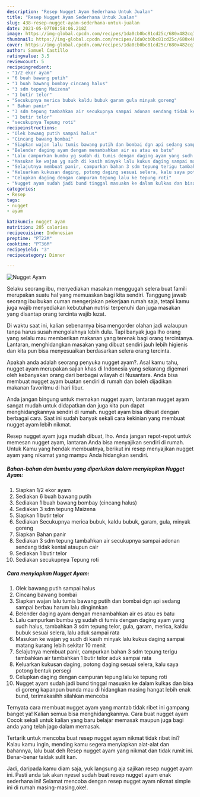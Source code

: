 ```yaml
---
description: "Resep Nugget Ayam Sederhana Untuk Jualan"
title: "Resep Nugget Ayam Sederhana Untuk Jualan"
slug: 438-resep-nugget-ayam-sederhana-untuk-jualan
date: 2021-05-07T08:58:06.218Z
image: https://img-global.cpcdn.com/recipes/1da0cb0bc81cd25c/680x482cq70/nugget-ayam-foto-resep-utama.jpg
thumbnail: https://img-global.cpcdn.com/recipes/1da0cb0bc81cd25c/680x482cq70/nugget-ayam-foto-resep-utama.jpg
cover: https://img-global.cpcdn.com/recipes/1da0cb0bc81cd25c/680x482cq70/nugget-ayam-foto-resep-utama.jpg
author: Samuel Castillo
ratingvalue: 3.5
reviewcount: 5
recipeingredient:
- "1/2 ekor ayam"
- "6 buah bawang putih"
- "1 buah bawang bombay cincang halus"
- "3 sdm tepung Maizena"
- "1 butir telor"
- "Secukupnya merica bubuk kaldu bubuk garam gula minyak goreng"
- " Bahan panir"
- "3 sdm tepung tambahkan air secukupnya sampai adonan sendang tidak kental ataupun cair"
- "1 butir telor"
- "secukupnya Tepung roti"
recipeinstructions:
- "Olek bawang putih sampai halus"
- "Cincang bawang bombai"
- "Siapkan wajan lalu tumis bawang putih dan bombai dgn api sedang sampai berbau harum lalu dinginnkan"
- "Belender daging ayam dengan menambahkan air es atau es batu"
- "Lalu campurkan bumbu yg sudah di tumis dengan daging ayam yang sudh halus, tambahkan 3 sdm tepung telor, gula, garam, merica, kaldu bubuk sesuai selera, lalu aduk sampai rata"
- "Masukan ke wajan yg sudh di kasih minyak lalu kukus daging sampai matang kurang lebih sekitar 10 menit"
- "Selajutnya membuat panir, campurkan bahan 3 sdm tepung terigu tambahkan air tambahkan 1 butir telor aduk sampai rata"
- "Keluarkan kukusan daging, potong daging sesuai selera, kalu saya potong bentuk persegi"
- "Celupkan daging dengan campuran tepung lalu ke tepung roti"
- "Nugget ayam sudah jadi bund tinggal masuakn ke dalam kulkas dan bisa di goreng kapanpun bunda mau di hidangkan masing hangat lebih enak bund, terimakasihh silahkan mencoba"
categories:
- Resep
tags:
- nugget
- ayam

katakunci: nugget ayam 
nutrition: 205 calories
recipecuisine: Indonesian
preptime: "PT22M"
cooktime: "PT36M"
recipeyield: "3"
recipecategory: Dinner

---
```



![Nugget Ayam](https://img-global.cpcdn.com/recipes/1da0cb0bc81cd25c/680x482cq70/nugget-ayam-foto-resep-utama.jpg)

Selaku seorang ibu, menyediakan masakan menggugah selera buat famili merupakan suatu hal yang memuaskan bagi kita sendiri. Tanggung jawab seorang ibu bukan cuman mengerjakan pekerjaan rumah saja, tetapi kamu juga wajib menyediakan kebutuhan nutrisi terpenuhi dan juga masakan yang disantap orang tercinta wajib lezat.

Di waktu  saat ini, kalian sebenarnya bisa mengorder olahan jadi walaupun tanpa harus susah mengolahnya lebih dulu. Tapi banyak juga lho orang yang selalu mau memberikan makanan yang terenak bagi orang tercintanya. Lantaran, menghidangkan masakan yang dibuat sendiri jauh lebih higienis dan kita pun bisa menyesuaikan berdasarkan selera orang tercinta. 



Apakah anda adalah seorang penyuka nugget ayam?. Asal kamu tahu, nugget ayam merupakan sajian khas di Indonesia yang sekarang digemari oleh kebanyakan orang dari berbagai wilayah di Nusantara. Anda bisa membuat nugget ayam buatan sendiri di rumah dan boleh dijadikan makanan favoritmu di hari libur.

Anda jangan bingung untuk memakan nugget ayam, lantaran nugget ayam sangat mudah untuk didapatkan dan juga kita pun dapat menghidangkannya sendiri di rumah. nugget ayam bisa dibuat dengan berbagai cara. Saat ini sudah banyak sekali cara kekinian yang membuat nugget ayam lebih nikmat.

Resep nugget ayam juga mudah dibuat, lho. Anda jangan repot-repot untuk memesan nugget ayam, lantaran Anda bisa menyajikan sendiri di rumah. Untuk Kamu yang hendak membuatnya, berikut ini resep menyajikan nugget ayam yang nikamat yang mampu Anda hidangkan sendiri.

<!--inarticleads1-->

##### Bahan-bahan dan bumbu yang diperlukan dalam menyiapkan Nugget Ayam:

1. Siapkan 1/2 ekor ayam
1. Sediakan 6 buah bawang putih
1. Sediakan 1 buah bawang bombay (cincang halus)
1. Sediakan 3 sdm tepung Maizena
1. Siapkan 1 butir telor
1. Sediakan Secukupnya merica bubuk, kaldu bubuk, garam, gula, minyak goreng
1. Siapkan  Bahan panir
1. Sediakan 3 sdm tepung tambahkan air secukupnya sampai adonan sendang tidak kental ataupun cair
1. Sediakan 1 butir telor
1. Sediakan secukupnya Tepung roti




<!--inarticleads2-->

##### Cara menyiapkan Nugget Ayam:

1. Olek bawang putih sampai halus
1. Cincang bawang bombai
1. Siapkan wajan lalu tumis bawang putih dan bombai dgn api sedang sampai berbau harum lalu dinginnkan
1. Belender daging ayam dengan menambahkan air es atau es batu
1. Lalu campurkan bumbu yg sudah di tumis dengan daging ayam yang sudh halus, tambahkan 3 sdm tepung telor, gula, garam, merica, kaldu bubuk sesuai selera, lalu aduk sampai rata
1. Masukan ke wajan yg sudh di kasih minyak lalu kukus daging sampai matang kurang lebih sekitar 10 menit
1. Selajutnya membuat panir, campurkan bahan 3 sdm tepung terigu tambahkan air tambahkan 1 butir telor aduk sampai rata
1. Keluarkan kukusan daging, potong daging sesuai selera, kalu saya potong bentuk persegi
1. Celupkan daging dengan campuran tepung lalu ke tepung roti
1. Nugget ayam sudah jadi bund tinggal masuakn ke dalam kulkas dan bisa di goreng kapanpun bunda mau di hidangkan masing hangat lebih enak bund, terimakasihh silahkan mencoba




Ternyata cara membuat nugget ayam yang mantab tidak ribet ini gampang banget ya! Kalian semua bisa menghidangkannya. Cara buat nugget ayam Cocok sekali untuk kalian yang baru belajar memasak maupun juga bagi anda yang telah jago dalam memasak.

Tertarik untuk mencoba buat resep nugget ayam nikmat tidak ribet ini? Kalau kamu ingin, mending kamu segera menyiapkan alat-alat dan bahannya, lalu buat deh Resep nugget ayam yang nikmat dan tidak rumit ini. Benar-benar taidak sulit kan. 

Jadi, daripada kamu diam saja, yuk langsung aja sajikan resep nugget ayam ini. Pasti anda tak akan nyesel sudah buat resep nugget ayam enak sederhana ini! Selamat mencoba dengan resep nugget ayam nikmat simple ini di rumah masing-masing,oke!.

